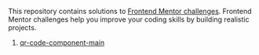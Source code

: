 This repository contains solutions to [Frontend Mentor challenges](https://www.frontendmentor.io/challenges). Frontend Mentor challenges help you improve your coding skills by building realistic projects.

1. [qr-code-component-main](https://www.frontendmentor.io/challenges/qr-code-component-iux_sIO_H)
